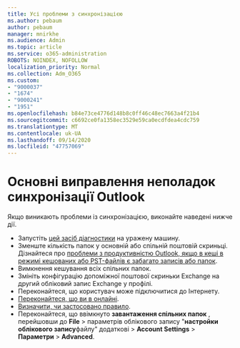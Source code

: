 ```yaml
---
title: Усі проблеми з синхронізацією
ms.author: pebaum
author: pebaum
manager: mnirkhe
ms.audience: Admin
ms.topic: article
ms.service: o365-administration
ROBOTS: NOINDEX, NOFOLLOW
localization_priority: Normal
ms.collection: Adm_O365
ms.custom:
- "9000037"
- "1674"
- "9000241"
- "1951"
ms.openlocfilehash: b84e73ce4776d148b8c0ff46c48ec7663a4f21b4
ms.sourcegitcommit: c6692ce0fa1358ec3529e59ca0ecdfdea4cdc759
ms.translationtype: MT
ms.contentlocale: uk-UA
ms.lasthandoff: 09/14/2020
ms.locfileid: "47757069"
---
```

# <a name="basic-outlook-sync-troubleshooting"></a>Основні виправлення неполадок синхронізації Outlook

Якщо виникають проблеми із синхронізацією, виконайте наведені нижче дії.

- Запустіть [цей засіб діагностики](https://aka.ms/sara-outlooksendreceive) на уражену машину.
- Зменште кількість папок у основній або спільній поштовій скриньці. Дізнайтеся про [проблеми з продуктивністю Outlook, якщо в кеші в режимі кешованих або PST-файлів є забагато записів або папок](https://support.microsoft.com/help/2768656/outlook-performance-issues-when-there-are-too-many-items-or-folders-in).
- Вимкнення кешування всіх спільних папок.
- Змініть конфігурацію допоміжної поштової скриньки Exchange на другий обліковий запис Exchange у профілі.
- Переконайтеся, що користувач може підключитися до Інтернету. 
- [Переконайтеся, що ви в онлайні](https://support.office.com/article/2460e4a8-16c7-47fc-b204-b1549275aac9).
- [Визначити, чи застосовано правило](https://support.office.com/article/C24F5DEA-9465-4DF4-AD17-A50704D66C59).
- Переконайтеся, що ввімкнуто **завантаження спільних папок** , перейшовши до **File**  >  параметрів облікового запису "**настройки облікового запису**файлу" додаткові  >  **Account Settings**  >  **Параметри**  >  **Advanced**.
